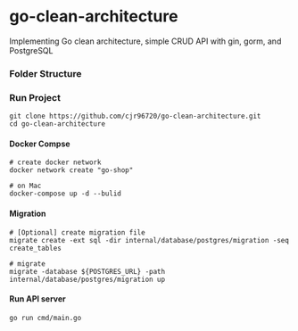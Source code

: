 # go-clean-architecture
Implementing Go clean architecture, simple CRUD API with gin, gorm, and PostgreSQL

### Folder Structure


### Run Project
```shell
git clone https://github.com/cjr96720/go-clean-architecture.git
cd go-clean-architecture
```
#### Docker Compse
```shell
# create docker network
docker network create "go-shop"

# on Mac
docker-compose up -d --bulid
```

#### Migration
```shell
# [Optional] create migration file
migrate create -ext sql -dir internal/database/postgres/migration -seq create_tables

# migrate
migrate -database ${POSTGRES_URL} -path internal/database/postgres/migration up
```

#### Run API server
```shell
go run cmd/main.go
```